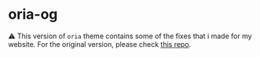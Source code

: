 # oria-og

⚠️ This version of `oria` theme contains some of the fixes that i made for my website. For the original version, please check [this repo](https://github.com/Codeinwp/oria/).

